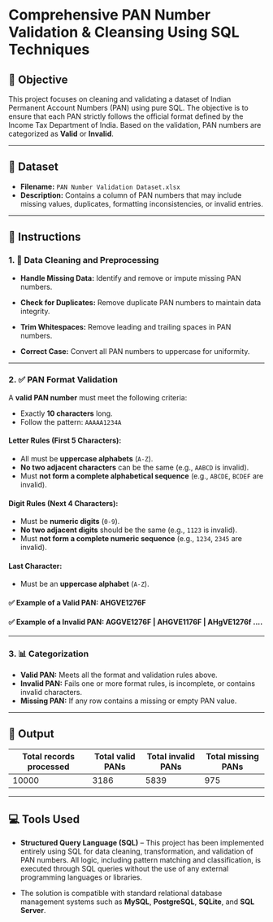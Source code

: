 # Comprehensive PAN Number Validation & Cleansing Using SQL Techniques

## 📌 Objective

This project focuses on cleaning and validating a dataset of Indian Permanent Account Numbers (PAN) using pure SQL. The objective is to ensure that each PAN strictly follows the official format defined by the Income Tax Department of India. Based on the validation, PAN numbers are categorized as **Valid** or **Invalid**.

---

## 📂 Dataset

- **Filename:** `PAN Number Validation Dataset.xlsx`
- **Description:** Contains a column of PAN numbers that may include missing values, duplicates, formatting inconsistencies, or invalid entries.

---

## 🔧 Instructions

### 1. 🧹 Data Cleaning and Preprocessing

- **Handle Missing Data:** Identify and remove or impute missing PAN numbers.

- **Check for Duplicates:** Remove duplicate PAN numbers to maintain data integrity.

- **Trim Whitespaces:** Remove leading and trailing spaces in PAN numbers.

- **Correct Case:** Convert all PAN numbers to uppercase for uniformity.

---

### 2. ✅ PAN Format Validation

A **valid PAN number** must meet the following criteria:

- Exactly **10 characters** long.
- Follow the pattern: `AAAAA1234A`
  
#### Letter Rules (First 5 Characters):
- All must be **uppercase alphabets** (`A-Z`).
- **No two adjacent characters** can be the same (e.g., `AABCD` is invalid).
- Must **not form a complete alphabetical sequence** (e.g., `ABCDE`, `BCDEF` are invalid).

#### Digit Rules (Next 4 Characters):
- Must be **numeric digits** (`0-9`).
- **No two adjacent digits** should be the same (e.g., `1123` is invalid).
- Must **not form a complete numeric sequence** (e.g., `1234`, `2345` are invalid).

#### Last Character:
- Must be an **uppercase alphabet** (`A-Z`).

#### ✅ Example of a Valid PAN: AHGVE1276F
#### ✅ Example of a Invalid PAN: AGGVE1276F | AHGVE1176F | AHgVE1276f ....

---

### 3. 📊 Categorization

- **Valid PAN:** Meets all the format and validation rules above.
- **Invalid PAN:** Fails one or more format rules, is incomplete, or contains invalid characters.
- **Missing PAN:** If any row contains a missing or empty PAN value.

---

## 📝 Output

| Total records processed | Total valid PANs | Total invalid PANs | Total missing PANs |
|-------------------------|------------------|--------------------|--------------------|
|         10000           |        3186      |         5839       |         975        |
---

## 💻 Tools Used

- **Structured Query Language (SQL)** – This project has been implemented entirely using SQL for data cleaning, transformation, and validation of PAN numbers. All logic, including pattern matching and classification, is executed through SQL queries without the use of any external programming languages or libraries.

- The solution is compatible with standard relational database management systems such as **MySQL**, **PostgreSQL**, **SQLite**, and **SQL Server**.
